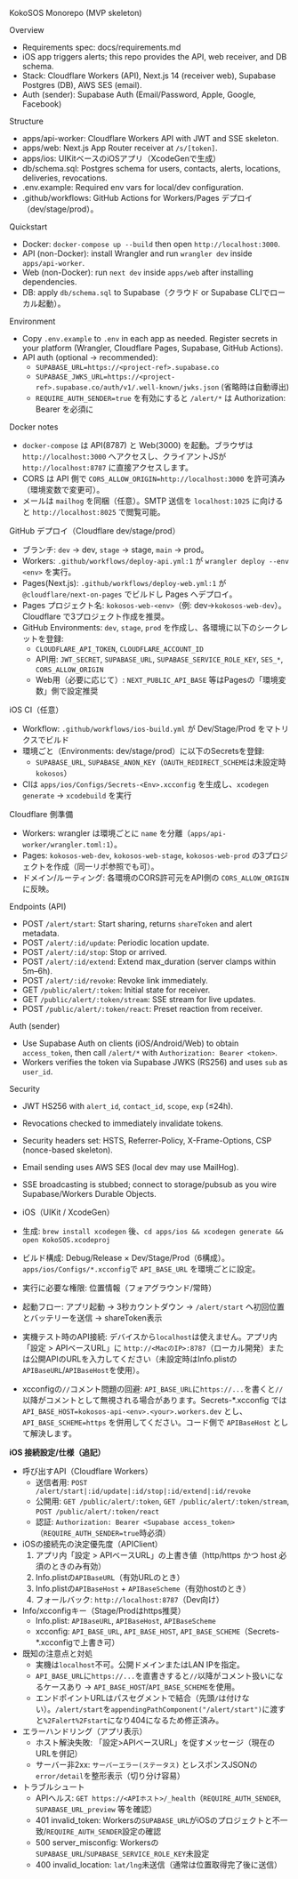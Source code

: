 KokoSOS Monorepo (MVP skeleton)

Overview
- Requirements spec: docs/requirements.md
- iOS app triggers alerts; this repo provides the API, web receiver, and DB schema.
- Stack: Cloudflare Workers (API), Next.js 14 (receiver web), Supabase Postgres (DB), AWS SES (email).
 - Auth (sender): Supabase Auth (Email/Password, Apple, Google, Facebook)

Structure
- apps/api-worker: Cloudflare Workers API with JWT and SSE skeleton.
- apps/web: Next.js App Router receiver at `/s/[token]`.
- apps/ios: UIKitベースのiOSアプリ（XcodeGenで生成）
- db/schema.sql: Postgres schema for users, contacts, alerts, locations, deliveries, revocations.
- .env.example: Required env vars for local/dev configuration.
- .github/workflows: GitHub Actions for Workers/Pages デプロイ（dev/stage/prod）。

Quickstart
- Docker: `docker-compose up --build` then open `http://localhost:3000`.
- API (non-Docker): install Wrangler and run `wrangler dev` inside `apps/api-worker`.
- Web (non-Docker): run `next dev` inside `apps/web` after installing dependencies.
- DB: apply `db/schema.sql` to Supabase（クラウド or Supabase CLIでローカル起動）。

Environment
- Copy `.env.example` to `.env` in each app as needed. Register secrets in your platform (Wrangler, Cloudflare Pages, Supabase, GitHub Actions).
 - API auth (optional → recommended):
   - `SUPABASE_URL=https://<project-ref>.supabase.co`
   - `SUPABASE_JWKS_URL=https://<project-ref>.supabase.co/auth/v1/.well-known/jwks.json` (省略時は自動導出)
   - `REQUIRE_AUTH_SENDER=true` を有効にすると `/alert/*` は Authorization: Bearer <Supabase access_token> を必須に

Docker notes
- `docker-compose` は API(8787) と Web(3000) を起動。ブラウザは `http://localhost:3000` へアクセスし、クライアントJSが `http://localhost:8787` に直接アクセスします。
- CORS は API 側で `CORS_ALLOW_ORIGIN=http://localhost:3000` を許可済み（環境変数で変更可）。
- メールは `mailhog` を同梱（任意）。SMTP 送信を `localhost:1025` に向けると `http://localhost:8025` で閲覧可能。

GitHub デプロイ（Cloudflare dev/stage/prod）
- ブランチ: `dev` → dev, `stage` → stage, `main` → prod。
- Workers: `.github/workflows/deploy-api.yml:1` が `wrangler deploy --env <env>` を実行。
- Pages(Next.js): `.github/workflows/deploy-web.yml:1` が `@cloudflare/next-on-pages` でビルドし Pages へデプロイ。
- Pages プロジェクト名: `kokosos-web-<env>`（例: dev→`kokosos-web-dev`）。Cloudflare で3プロジェクト作成を推奨。
- GitHub Environments: `dev`, `stage`, `prod` を作成し、各環境に以下のシークレットを登録:
  - `CLOUDFLARE_API_TOKEN`, `CLOUDFLARE_ACCOUNT_ID`
  - API用: `JWT_SECRET`, `SUPABASE_URL`, `SUPABASE_SERVICE_ROLE_KEY`, `SES_*`, `CORS_ALLOW_ORIGIN`
  - Web用（必要に応じて）: `NEXT_PUBLIC_API_BASE` 等はPagesの「環境変数」側で設定推奨

iOS CI（任意）
- Workflow: `.github/workflows/ios-build.yml` が Dev/Stage/Prod をマトリクスでビルド
- 環境ごと（Environments: dev/stage/prod）に以下のSecretsを登録:
  - `SUPABASE_URL`, `SUPABASE_ANON_KEY`（`OAUTH_REDIRECT_SCHEME`は未設定時 `kokosos`）
- CIは `apps/ios/Configs/Secrets-<Env>.xcconfig` を生成し、`xcodegen generate` → `xcodebuild` を実行

Cloudflare 側準備
- Workers: wrangler は環境ごとに `name` を分離（`apps/api-worker/wrangler.toml:1`）。
- Pages: `kokosos-web-dev`, `kokosos-web-stage`, `kokosos-web-prod` の3プロジェクトを作成（同一リポ参照でも可）。
- ドメイン/ルーティング: 各環境のCORS許可元をAPI側の `CORS_ALLOW_ORIGIN` に反映。

Endpoints (API)
- POST `/alert/start`: Start sharing, returns `shareToken` and alert metadata.
- POST `/alert/:id/update`: Periodic location update.
- POST `/alert/:id/stop`: Stop or arrived.
- POST `/alert/:id/extend`: Extend max_duration (server clamps within 5m–6h).
- POST `/alert/:id/revoke`: Revoke link immediately.
- GET `/public/alert/:token`: Initial state for receiver.
- GET `/public/alert/:token/stream`: SSE stream for live updates.
- POST `/public/alert/:token/react`: Preset reaction from receiver.

Auth (sender)
- Use Supabase Auth on clients (iOS/Android/Web) to obtain `access_token`, then call `/alert/*` with `Authorization: Bearer <token>`.
- Workers verifies the token via Supabase JWKS (RS256) and uses `sub` as `user_id`.

Security
- JWT HS256 with `alert_id`, `contact_id`, `scope`, `exp` (≤24h).
- Revocations checked to immediately invalidate tokens.
- Security headers set: HSTS, Referrer-Policy, X-Frame-Options, CSP (nonce-based skeleton).

- Email sending uses AWS SES (local dev may use MailHog).
- SSE broadcasting is stubbed; connect to storage/pubsub as you wire Supabase/Workers Durable Objects.
- iOS（UIKit / XcodeGen）
- 生成: `brew install xcodegen` 後、`cd apps/ios && xcodegen generate && open KokoSOS.xcodeproj`
- ビルド構成: Debug/Release × Dev/Stage/Prod（6構成）。`apps/ios/Configs/*.xcconfig`で `API_BASE_URL` を環境ごとに設定。
- 実行に必要な権限: 位置情報（フォアグラウンド/常時）
- 起動フロー: アプリ起動 → 3秒カウントダウン → `/alert/start` へ初回位置とバッテリーを送信 → shareToken表示
- 実機テスト時のAPI接続: デバイスから`localhost`は使えません。アプリ内「設定 > APIベースURL」に `http://<MacのIP>:8787`（ローカル開発）または公開APIのURLを入力してください（未設定時はInfo.plistの`APIBaseURL`/`APIBaseHost`を使用）。
- xcconfigの`//`コメント問題の回避: `API_BASE_URL`に`https://...`を書くと`//`以降がコメントとして無視される場合があります。Secrets-*.xcconfig では `API_BASE_HOST=kokosos-api-<env>.<your>.workers.dev` とし、`API_BASE_SCHEME=https` を併用してください。コード側で `APIBaseHost` として解決します。

**iOS 接続設定/仕様（追記）**
- 呼び出すAPI（Cloudflare Workers）
  - 送信者用: `POST /alert/start|:id/update|:id/stop|:id/extend|:id/revoke`
  - 公開用: `GET /public/alert/:token`, `GET /public/alert/:token/stream`, `POST /public/alert/:token/react`
  - 認証: `Authorization: Bearer <Supabase access_token>`（`REQUIRE_AUTH_SENDER=true`時必須）
- iOSの接続先の決定優先度（APIClient）
  1) アプリ内「設定 > APIベースURL」の上書き値（http/https かつ host 必須のときのみ有効）
  2) Info.plistの`APIBaseURL`（有効URLのとき）
  3) Info.plistの`APIBaseHost` + `APIBaseScheme`（有効hostのとき）
  4) フォールバック: `http://localhost:8787`（Dev向け）
- Info/xcconfigキー（Stage/Prodはhttps推奨）
  - Info.plist: `APIBaseURL`, `APIBaseHost`, `APIBaseScheme`
  - xcconfig: `API_BASE_URL`, `API_BASE_HOST`, `API_BASE_SCHEME`（Secrets-*.xcconfigで上書き可）
- 既知の注意点と対処
  - 実機は`localhost`不可。公開ドメインまたはLAN IPを指定。
  - `API_BASE_URL`に`https://...`を直書きすると`//`以降がコメント扱いになるケースあり → `API_BASE_HOST`/`API_BASE_SCHEME`を使用。
  - エンドポイントURLはパスセグメントで結合（先頭`/`は付けない）。`/alert/start`を`appendingPathComponent("/alert/start")`に渡すと`%2Falert%2Fstart`になり404になるため修正済み。
- エラーハンドリング（アプリ表示）
  - ホスト解決失敗: 「設定>APIベースURL」を促すメッセージ（現在のURLを併記）
  - サーバー非2xx: `サーバーエラー(ステータス)` とレスポンスJSONの`error/detail`を整形表示（切り分け容易）
- トラブルシュート
  - APIヘルス: `GET https://<APIホスト>/_health`（`REQUIRE_AUTH_SENDER`, `SUPABASE_URL_preview` 等を確認）
  - 401 invalid_token: Workersの`SUPABASE_URL`がiOSのプロジェクトと不一致/`REQUIRE_AUTH_SENDER`設定の確認
  - 500 server_misconfig: Workersの`SUPABASE_URL`/`SUPABASE_SERVICE_ROLE_KEY`未設定
  - 400 invalid_location: `lat/lng`未送信（通常は位置取得完了後に送信）
